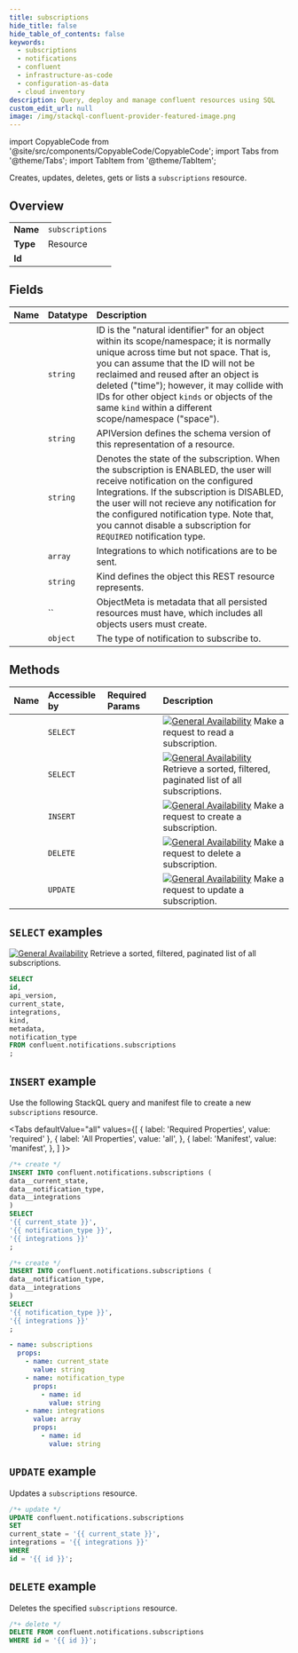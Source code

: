 ```yaml
---
title: subscriptions
hide_title: false
hide_table_of_contents: false
keywords:
  - subscriptions
  - notifications
  - confluent
  - infrastructure-as-code
  - configuration-as-data
  - cloud inventory
description: Query, deploy and manage confluent resources using SQL
custom_edit_url: null
image: /img/stackql-confluent-provider-featured-image.png
---
```


import CopyableCode from '@site/src/components/CopyableCode/CopyableCode';
import Tabs from '@theme/Tabs';
import TabItem from '@theme/TabItem';

Creates, updates, deletes, gets or lists a <code>subscriptions</code> resource.

## Overview
<table><tbody>
<tr><td><b>Name</b></td><td><code>subscriptions</code></td></tr>
<tr><td><b>Type</b></td><td>Resource</td></tr>
<tr><td><b>Id</b></td><td><CopyableCode code="confluent.notifications.subscriptions" /></td></tr>
</tbody></table>

## Fields
| Name | Datatype | Description |
|:-----|:---------|:------------|
| <CopyableCode code="id" /> | `string` | ID is the "natural identifier" for an object within its scope/namespace; it is normally unique across time but not space. That is, you can assume that the ID will not be reclaimed and reused after an object is deleted ("time"); however, it may collide with IDs for other object `kinds` or objects of the same `kind` within a different scope/namespace ("space"). |
| <CopyableCode code="api_version" /> | `string` | APIVersion defines the schema version of this representation of a resource. |
| <CopyableCode code="current_state" /> | `string` | Denotes the state of the subscription. When the subscription is ENABLED, the user will receive notification on the configured Integrations. If the subscription is DISABLED, the user will not recieve any notification for the configured notification type. Note that, you cannot disable a subscription for `REQUIRED` notification type. |
| <CopyableCode code="integrations" /> | `array` | Integrations to which notifications are to be sent. |
| <CopyableCode code="kind" /> | `string` | Kind defines the object this REST resource represents. |
| <CopyableCode code="metadata" /> | `` | ObjectMeta is metadata that all persisted resources must have, which includes all objects users must create. |
| <CopyableCode code="notification_type" /> | `object` | The type of notification to subscribe to. |

## Methods
| Name | Accessible by | Required Params | Description |
|:-----|:--------------|:----------------|:------------|
| <CopyableCode code="get_notifications_v1subscription" /> | `SELECT` | <CopyableCode code="id" /> | [![General Availability](https://img.shields.io/badge/Lifecycle%20Stage-General%20Availability-%2345c6e8)](#section/Versioning/API-Lifecycle-Policy) Make a request to read a subscription. |
| <CopyableCode code="list_notifications_v1subscriptions" /> | `SELECT` | <CopyableCode code="" /> | [![General Availability](https://img.shields.io/badge/Lifecycle%20Stage-General%20Availability-%2345c6e8)](#section/Versioning/API-Lifecycle-Policy) Retrieve a sorted, filtered, paginated list of all subscriptions. |
| <CopyableCode code="create_notifications_v1subscription" /> | `INSERT` | <CopyableCode code="" /> | [![General Availability](https://img.shields.io/badge/Lifecycle%20Stage-General%20Availability-%2345c6e8)](#section/Versioning/API-Lifecycle-Policy) Make a request to create a subscription. |
| <CopyableCode code="delete_notifications_v1subscription" /> | `DELETE` | <CopyableCode code="id" /> | [![General Availability](https://img.shields.io/badge/Lifecycle%20Stage-General%20Availability-%2345c6e8)](#section/Versioning/API-Lifecycle-Policy) Make a request to delete a subscription. |
| <CopyableCode code="update_notifications_v1subscription" /> | `UPDATE` | <CopyableCode code="id" /> | [![General Availability](https://img.shields.io/badge/Lifecycle%20Stage-General%20Availability-%2345c6e8)](#section/Versioning/API-Lifecycle-Policy) Make a request to update a subscription. |

## `SELECT` examples

[![General Availability](https://img.shields.io/badge/Lifecycle%20Stage-General%20Availability-%2345c6e8)](#section/Versioning/API-Lifecycle-Policy) Retrieve a sorted, filtered, paginated list of all subscriptions.


```sql
SELECT
id,
api_version,
current_state,
integrations,
kind,
metadata,
notification_type
FROM confluent.notifications.subscriptions
;
```
## `INSERT` example

Use the following StackQL query and manifest file to create a new <code>subscriptions</code> resource.

<Tabs
    defaultValue="all"
    values={[
        { label: 'Required Properties', value: 'required' },
        { label: 'All Properties', value: 'all', },
        { label: 'Manifest', value: 'manifest', },
    ]
}>
<TabItem value="all">

```sql
/*+ create */
INSERT INTO confluent.notifications.subscriptions (
data__current_state,
data__notification_type,
data__integrations
)
SELECT 
'{{ current_state }}',
'{{ notification_type }}',
'{{ integrations }}'
;
```
</TabItem>

<TabItem value="required">

```sql
/*+ create */
INSERT INTO confluent.notifications.subscriptions (
data__notification_type,
data__integrations
)
SELECT 
'{{ notification_type }}',
'{{ integrations }}'
;
```
</TabItem>

<TabItem value="manifest">

```yaml
- name: subscriptions
  props:
    - name: current_state
      value: string
    - name: notification_type
      props:
        - name: id
          value: string
    - name: integrations
      value: array
      props:
        - name: id
          value: string

```
</TabItem>
</Tabs>

## `UPDATE` example

Updates a <code>subscriptions</code> resource.

```sql
/*+ update */
UPDATE confluent.notifications.subscriptions
SET 
current_state = '{{ current_state }}',
integrations = '{{ integrations }}'
WHERE 
id = '{{ id }}';
```

## `DELETE` example

Deletes the specified <code>subscriptions</code> resource.

```sql
/*+ delete */
DELETE FROM confluent.notifications.subscriptions
WHERE id = '{{ id }}';
```
